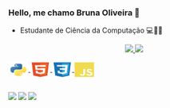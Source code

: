 ### Hello, me chamo Bruna Oliveira 👋
- Estudante de Ciência da Computação 💻👩‍💻
<div align="center">
	<a href="https://beacons.ai/brunaflaviaaoliveira">
	<img height="140em" src="https://github-readme-stats.vercel.app/api?username=bruliveira&show_icons=true&theme=dracula&include_all_commits=true&count_private=true">
	<img height="140em" src="https://github-readme-stats.vercel.app/api/top-langs/?username=bruliveira&layout=compact&langs_count=7&theme=dracula">
</div>
<div style="display: inline_block"><br>
  <img align="center" alt="Rafa-Python" height="30" width="40" src="https://raw.githubusercontent.com/devicons/devicon/master/icons/python/python-original.svg">
  <img align="center" alt="Rafa-HTML" height="30" width="40" src="https://raw.githubusercontent.com/devicons/devicon/master/icons/html5/html5-original.svg">
  <img align="center" alt="Rafa-CSS" height="30" width="40" src="https://raw.githubusercontent.com/devicons/devicon/master/icons/css3/css3-original.svg">
  <img align="center" alt="Rafa-Js" height="30" width="40" src="https://raw.githubusercontent.com/devicons/devicon/master/icons/javascript/javascript-plain.svg">


  ##
  
<div> 
  <a href="https://www.instagram.com/brunah_flaviah/" target="_blank"><img src="https://img.shields.io/badge/-Instagram-%23E4405F?style=for-the-badge&logo=instagram&logoColor=white" target="_blank"></a>
  <a href = "mailto:brunaflaviaaoliveira@gmail.com"><img src="https://img.shields.io/badge/-Gmail-%23333?style=for-the-badge&logo=gmail&logoColor=white" target="_blank"></a>
  <a href="https://www.linkedin.com/in/bruna-oliveira-7891b519b/" target="_blank"><img src="https://img.shields.io/badge/-LinkedIn-%230077B5?style=for-the-badge&logo=linkedin&logoColor=white" target="_blank"></a> 
 
 
</div>
